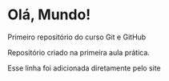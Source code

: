 # Olá, Mundo!
 Primeiro repositório do curso Git e GitHub

 Repositório criado na primeira aula prática.

Esse linha foi adicionada diretamente pelo site
